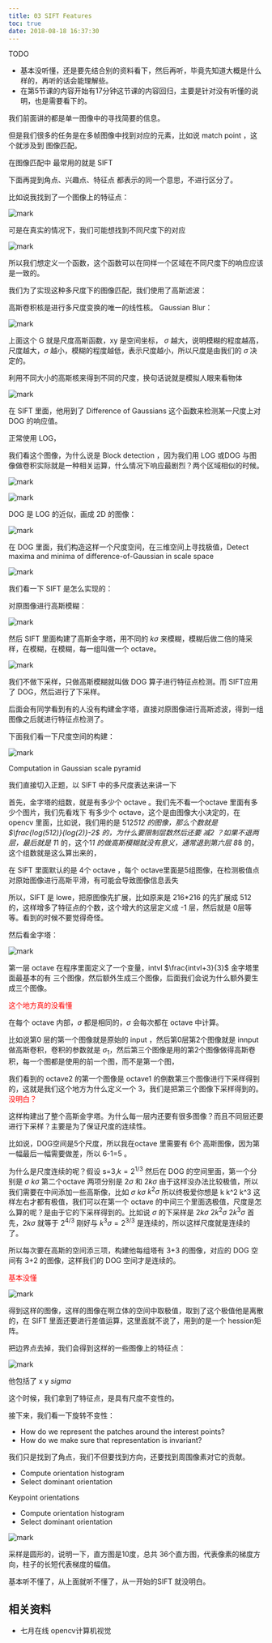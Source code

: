```yaml
---
title: 03 SIFT Features
toc: true
date: 2018-08-18 16:37:30
---
```



TODO

- 基本没听懂，还是要先结合别的资料看下，然后再听，毕竟先知道大概是什么样的，再听的话会能理解些。
- 在第5节课的内容开始有17分钟这节课的内容回归，主要是针对没有听懂的说明，也是需要看下的。

我们前面讲的都是单一图像中的寻找简要的信息。

但是我们很多的任务是在多帧图像中找到对应的元素，比如说 match point ，这个就涉及到 图像匹配。

在图像匹配中 最常用的就是 SIFT

下面再提到角点、兴趣点、特征点 都表示的同一个意思，不进行区分了。

比如说我找到了一个图像上的特征点：

![mark](http://pacdb2bfr.bkt.clouddn.com/blog/image/180809/HdIC6e84ik.png?imageslim)

可是在真实的情况下，我们可能想找到不同尺度下的对应

![mark](http://pacdb2bfr.bkt.clouddn.com/blog/image/180809/3e1FmabHFc.png?imageslim)

所以我们想定义一个函数，这个函数可以在同样一个区域在不同尺度下的响应应该是一致的。

我们为了实现这种多尺度下的图像匹配，我们使用了高斯滤波：

高斯卷积核是进行多尺度变换的唯一的线性核。
Gaussian Blur：

![mark](http://pacdb2bfr.bkt.clouddn.com/blog/image/180809/ijj0B1EiBf.png?imageslim)

上面这个 G 就是尺度高斯函数，xy 是空间坐标， $\sigma$ 越大，说明模糊的程度越高，尺度越大，$\sigma$ 越小，模糊的程度越低，表示尺度越小，所以尺度是由我们的 $\sigma$ 决定的。

利用不同大小的高斯核来得到不同的尺度，换句话说就是模拟人眼来看物体

![mark](http://pacdb2bfr.bkt.clouddn.com/blog/image/180809/4ELgia0Ffc.png?imageslim)


在 SIFT 里面，他用到了 Difference of Gaussians 这个函数来检测某一尺度上对 DOG 的响应值。

正常使用 LOG，

我们看这个图像，为什么说是 Block detection ，因为我们用 LOG 或DOG 与图像做卷积实际就是一种相关运算，什么情况下响应最剧烈？两个区域相似的时候。

![mark](http://pacdb2bfr.bkt.clouddn.com/blog/image/180809/J6L0hHa7gB.png?imageslim)


![mark](http://pacdb2bfr.bkt.clouddn.com/blog/image/180809/Lk0jklB8h9.png?imageslim)

DOG 是 LOG 的近似，画成 2D 的图像：

![mark](http://pacdb2bfr.bkt.clouddn.com/blog/image/180809/h5CC9Dchm8.png?imageslim)

在 DOG 里面，我们构造这样一个尺度空间，在三维空间上寻找极值，Detect maxima and minima of difference-of-Gaussian in scale space

![mark](http://pacdb2bfr.bkt.clouddn.com/blog/image/180809/LBk5ecIiBj.png?imageslim)


我们看一下 SIFT 是怎么实现的：

对原图像进行高斯模糊：

![mark](http://pacdb2bfr.bkt.clouddn.com/blog/image/180809/3lAdkE3I4B.png?imageslim)

然后 SIFT 里面构建了高斯金字塔，用不同的 $k\sigma$ 来模糊，模糊后做二倍的降采样，在模糊，在模糊，每一组叫做一个 octave。

![mark](http://pacdb2bfr.bkt.clouddn.com/blog/image/180809/aKIcDf1508.png?imageslim)

我们不做下采样，只做高斯模糊就叫做 DOG 算子进行特征点检测。而 SIFT应用了 DOG，然后进行了下采样。

后面会有同学看到有的人没有构建金字塔，直接对原图像进行高斯滤波，得到一组图像之后就进行特征点检测了。

下面我们看一下尺度空间的构建：

![mark](http://pacdb2bfr.bkt.clouddn.com/blog/image/180810/mK64Kd1gmF.png?imageslim)

Computation in Gaussian scale pyramid

我们直接切入正题，以 SIFT 中的多尺度表达来讲一下

首先，金字塔的组数，就是有多少个 octave 。我们先不看一个octave 里面有多少个图片，我们先看戏下 有多少个 octave，这个是由图像大小决定的，在opencv 里面，比如说，我们用的是 512*512 的图像，那么个数就是 $\frac{log(512)}{log(2)}-2$ 的，为什么要限制层数然后还要 减2 ？如果不退两层，最后就是 1*1 的，这个1*1 的做高斯模糊就没有意义，通常退到第六层 8*8 的，这个组数就是这么算出来的，

在 SIFT 里面默认的是 4个 octave ，每个 octave里面是5组图像，在检测极值点对原始图像进行高斯平滑，有可能会导致图像信息丢失

所以，SIFT 是 lowe，把原图像先扩展，比如原来是 216*216 的先扩展成 512 的，这样增多了特征点的个数，这个增大的这层定义成 -1 层，然后就是 0层等等。看到的时候不要觉得奇怪。

然后看金字塔：


![mark](http://pacdb2bfr.bkt.clouddn.com/blog/image/180810/GLK46KI2aB.png?imageslim)

第一层 octave 在程序里面定义了一个变量，intvl $\frac{intvl+3}{3}$ 金字塔里面最基本的有 三个图像，然后额外生成三个图像，后面我们会说为什么额外要生成三个图像。

<span style="color:red;">这个地方真的没看懂</span>

在每个 octave 内部，$\sigma$ 都是相同的，$\sigma$ 会每次都在 octave 中计算。

比如说第0 层的第一个图像就是原始的 input ，然后第0层第2个图像就是 innput 做高斯卷积，卷积的参数就是 $\sigma_1$，然后第三个图像是用的第2个图像做得高斯卷积，每一个图都是使用的前一个图，而不是第一个图，

我们看到的 octave2 的第一个图像是 octave1 的倒数第三个图像进行下采样得到的，这就是我们这个地方为什么定义一个 3，我们是把第三个图像下采样得到的。<span style="color:red;">没明白？</span>

这样构建出了整个高斯金字塔。为什么每一层内还要有很多图像？而且不同层还要进行下采样？主要是为了保证尺度的连续性。

比如说，DOG空间是5个尺度，所以我在octave 里需要有 6个 高斯图像，因为第一幅最后一幅需要做差，所以 6-1=5 。

为什么是尺度连续的呢？假设 s=3,$k=2^{1/3}$ 然后在 DOG 的空间里面，第一个分别是 $\sigma$ $k\sigma$ 第二个octave 两项分别是 $2\sigma$ 和 $2k\sigma$ 由于这样没办法比较极值，所以我们需要在中间添加一些高斯像，比如 $\sigma$ $k\sigma$ $k^2\sigma$ 所以终极爱你想是 k k^2 k^3 这样左右才都有极值，我们可以在第一个 octave 的中间三个里面选极值，尺度是怎么算的呢？是由于它的下采样得到的。比如说 $\sigma$ 的下采样是 $2k\sigma$ $2k^2\sigma$ $2k^3\sigma$ 首先，$2k\sigma$ 就等于 $2^{4/3}$ 刚好与 $k^3\sigma=2^{3/3}$ 是连续的，所以这样尺度就是连续的了。

所以每次要在高斯的空间添三项，构建他每组塔有 3+3 的图像，对应的 DOG 空间有 3+2 的图像，这样我们的 DOG 空间才是连续的。

<span style="color:red;">基本没懂</span>

![mark](http://pacdb2bfr.bkt.clouddn.com/blog/image/180810/93jClCdKEi.png?imageslim)

得到这样的图像，这样的图像在啊立体的空间中取极值，取到了这个极值他是离散的，在 SIFT 里面还要进行差值运算，这里面就不说了，用到的是一个 hession矩阵。

把边界点去掉，我们会得到这样的一些图像上的特征点：

![mark](http://pacdb2bfr.bkt.clouddn.com/blog/image/180810/I9dK21c9gd.png?imageslim)

他包括了 x y $sigma$

这个时候，我们拿到了特征点，是具有尺度不变性的。

接下来，我们看一下旋转不变性：

- How do we represent the patches around the interest points?
- How do we make sure that representation is invariant?

我们只是找到了角点，我们不但要找到方向，还要找到周围像素对它的贡献。

- Compute orientation histogram
- Select dominant orientation


Keypoint orientations

- Compute orientation histogram
- Select dominant orientation

![mark](http://pacdb2bfr.bkt.clouddn.com/blog/image/180810/4l75ak2f9h.png?imageslim)

采样是圆形的，说明一下，直方图是10度，总共 36个直方图，代表像素的梯度方向，柱子的长短代表梯度的幅值。



基本听不懂了，从上面就听不懂了，从一开始的SIFT 就没明白。





## 相关资料

- 七月在线 opencv计算机视觉
